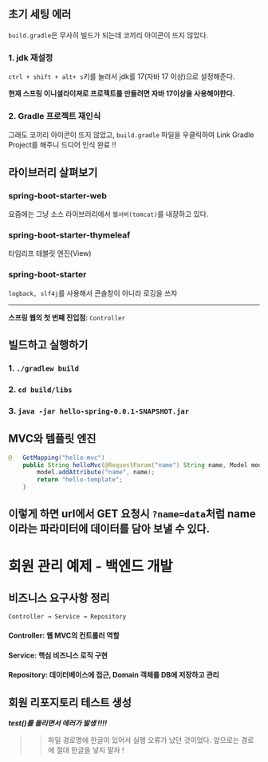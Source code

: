 ## 초기 세팅 에러
`build.gradle`은 무사히 빌드가 되는데 코끼리 아이콘이 뜨지 않았다.

### 1. jdk 재설정
`ctrl + shift + alt+ s`키를 눌러서 jdk를 17(자바 17 이상)으로 설정해준다.

**현재 스프링 이니셜라이져로 프로젝트를 만들려면 자바 17이상을 사용해야한다.**

### 2. Gradle 프로젝트 재인식
그래도 코끼리 아이콘이 뜨지 않았고, `build.gradle` 파일을 우클릭하여 Link Gradle Project를 해주니 드디어 인식 완료 !!

## 라이브러리 살펴보기

### spring-boot-starter-web
요즘에는 그냥 소스 라이브러리에서 `웹서버(tomcat)`를 내장하고 있다.

### spring-boot-starter-thymeleaf
타임리프 테블릿 엔진(View)

### spring-boot-starter
`logback, slf4j`를 사용해서 콘솔창이 아니라 로깅을 쓰자


-----
**스프링 웹의 첫 번째 진입점**: `Controller`

## 빌드하고 실행하기
### 1. `./gradlew build`
### 2. `cd build/libs`
### 3. `java -jar hello-spring-0.0.1-SNAPSHOT.jar`

## MVC와 템플릿 엔진
```java
@   GetMapping("hello-mvc")
    public String helloMvc(@RequestParam("name") String name, Model model) {
        model.addAttribute("name", name);
        return "hello-template";
    }
```
이렇게 하면 url에서 GET 요청시 `?name=data`처럼 name이라는 파라미터에 데이터를 담아 보낼 수 있다.
------
# 회원 관리 예제 - 백엔드 개발

## 비즈니스 요구사항 정리

`Controller → Service → Repository`

#### Controller: 웹 MVC의 컨트롤러 역할
#### Service: 핵심 비즈니스 로직 구현
#### Repository: 데이터베이스에 접근, Domain 객체를 DB에 저장하고 관리

## 회원 리포지토리 테스트 생성

***test()를 돌리면서 에러가 발생 !!!!***

>> 파일 경로명에 한글이 있어서 실행 오류가 났던 것이었다. 앞으로는 경로에 절대 한글을 넣지 말자 !

